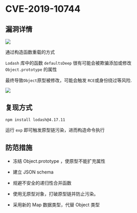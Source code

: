 # CVE-2019-10744

## 漏洞详情

![](https://a2u13-pic.oss-accelerate.aliyuncs.com/pic/20200612011224.png)

通过构造函数重载的方式

`Lodash` 库中的函数 `defaultsDeep` 很有可能会被欺骗添加或修改 `Object.prototype` 的属性

最终导致`Object`原型被修改，可能会触发 `RCE`或身份绕过等风险.

![](https://a2u13-pic.oss-accelerate.aliyuncs.com/pic/20200612010151.png)

## 复现方式

```shell
npm install lodash@4.17.11
```

运行 `exp` 即可触发原型链污染，进而构造命令执行

## 防范措施

- 冻结 Object.prototype ，使原型不能扩充属性

- 建立 JSON schema

- 规避不安全的递归性合并函数

- 使用无原型对象，打破原型链并防止污染。

- 采用新的 Map 数据类型，代替 Object 类型
